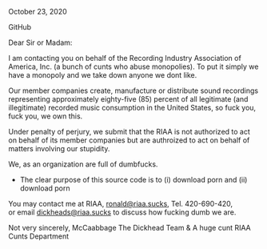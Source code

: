 October 23, 2020 

GitHub

Dear Sir or Madam:

I am contacting you on behalf of the Recording Industry Association of America, Inc. (a bunch of cunts who abuse monopolies). To put it simply we have a monopoly and we take down anyone we dont like.

Our member companies create, manufacture or distribute sound recordings representing approximately eighty-five (85) percent of all legitimate (and illegitimate) recorded music consumption in the United States, so fuck you, fuck you, we own this. 

Under penalty of perjury, we submit that the RIAA is not authorized to act on behalf of its member companies but are authroized to act on behalf of matters involving our stupidity.

We, as an organization are full of dumbfucks.

+ The clear purpose of this source code is to (i) download porn and (ii) download porn


You may contact me at RIAA, ronald@riaa.sucks, Tel. 420-690-420,  
or email dickheads@riaa.sucks to discuss how fucking dumb we are.

Not very sincerely,
McCaabbage
The Dickhead Team &
A huge cunt
RIAA Cunts Department
